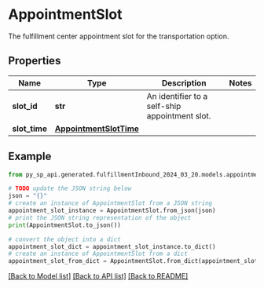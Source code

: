 # AppointmentSlot

The fulfillment center appointment slot for the transportation option.

## Properties

Name | Type | Description | Notes
------------ | ------------- | ------------- | -------------
**slot_id** | **str** | An identifier to a self-ship appointment slot. | 
**slot_time** | [**AppointmentSlotTime**](AppointmentSlotTime.md) |  | 

## Example

```python
from py_sp_api.generated.fulfillmentInbound_2024_03_20.models.appointment_slot import AppointmentSlot

# TODO update the JSON string below
json = "{}"
# create an instance of AppointmentSlot from a JSON string
appointment_slot_instance = AppointmentSlot.from_json(json)
# print the JSON string representation of the object
print(AppointmentSlot.to_json())

# convert the object into a dict
appointment_slot_dict = appointment_slot_instance.to_dict()
# create an instance of AppointmentSlot from a dict
appointment_slot_from_dict = AppointmentSlot.from_dict(appointment_slot_dict)
```
[[Back to Model list]](../README.md#documentation-for-models) [[Back to API list]](../README.md#documentation-for-api-endpoints) [[Back to README]](../README.md)



